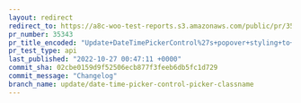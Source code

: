 ```yaml
---
layout: redirect
redirect_to: https://a8c-woo-test-reports.s3.amazonaws.com/public/pr/35343/api/index.html
pr_number: 35343
pr_title_encoded: "Update+DateTimePickerControl%27s+popover+styling+to+work+with+slot-fill"
pr_test_type: api
last_published: "2022-10-27 00:47:11 +0000"
commit_sha: 02cbe0159d9f52506ecb877f3feeb6db5fc1d729
commit_message: "Changelog"
branch_name: update/date-time-picker-control-picker-classname
---
```


